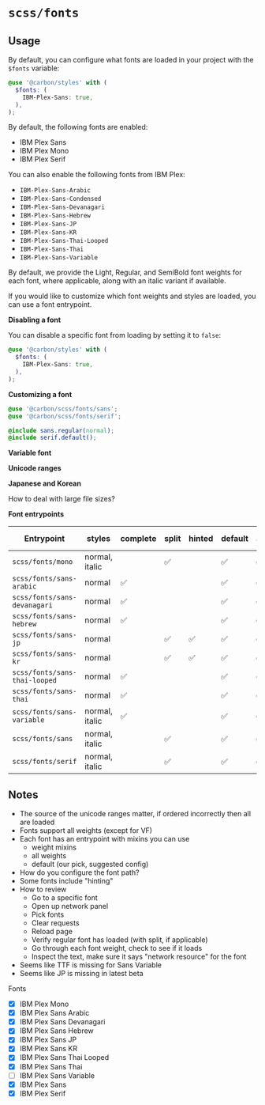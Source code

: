# `scss/fonts`

## Usage

By default, you can configure what fonts are loaded in your project with the
`$fonts` variable:

```scss
@use '@carbon/styles' with (
  $fonts: (
    IBM-Plex-Sans: true,
  ),
);
```

By default, the following fonts are enabled:

- IBM Plex Sans
- IBM Plex Mono
- IBM Plex Serif

You can also enable the following fonts from IBM Plex:

- `IBM-Plex-Sans-Arabic`
- `IBM-Plex-Sans-Condensed`
- `IBM-Plex-Sans-Devanagari`
- `IBM-Plex-Sans-Hebrew`
- `IBM-Plex-Sans-JP`
- `IBM-Plex-Sans-KR`
- `IBM-Plex-Sans-Thai-Looped`
- `IBM-Plex-Sans-Thai`
- `IBM-Plex-Sans-Variable`

By default, we provide the Light, Regular, and SemiBold font weights for each
font, where applicable, along with an italic variant if available.

If you would like to customize which font weights and styles are loaded, you can
use a font entrypoint.

**Disabling a font**

You can disable a specific font from loading by setting it to `false`:

```scss
@use '@carbon/styles' with (
  $fonts: (
    IBM-Plex-Sans: true,
  ),
);
```

**Customizing a font**

```scss
@use '@carbon/scss/fonts/sans';
@use '@carbon/scss/fonts/serif';

@include sans.regular(normal);
@include serif.default();
```

**Variable font**

**Unicode ranges**

**Japanese and Korean**

How to deal with large file sizes?

**Font entrypoints**

| Entrypoint                    | styles         | complete | split | hinted | default | all | thin | extra-light | light | regular | text | medium | semibold | bold |
| ----------------------------- | -------------- | -------- | ----- | ------ | ------- | --- | ---- | ----------- | ----- | ------- | ---- | ------ | -------- | ---- |
| `scss/fonts/mono`             | normal, italic |          | ✅    |        | ✅      | ✅  | ✅   | ✅          | ✅    | ✅      | ✅   | ✅     | ✅       | ✅   |
| `scss/fonts/sans-arabic`      | normal         | ✅       |       |        | ✅      | ✅  | ✅   | ✅          | ✅    | ✅      | ✅   | ✅     | ✅       | ✅   |
| `scss/fonts/sans-devanagari`  | normal         | ✅       |       |        | ✅      | ✅  | ✅   | ✅          | ✅    | ✅      | ✅   | ✅     | ✅       | ✅   |
| `scss/fonts/sans-hebrew`      | normal         | ✅       |       |        | ✅      | ✅  | ✅   | ✅          | ✅    | ✅      | ✅   | ✅     | ✅       | ✅   |
| `scss/fonts/sans-jp`          | normal         |          | ✅    | ✅     | ✅      | ✅  | ✅   | ✅          | ✅    | ✅      | ✅   | ✅     | ✅       | ✅   |
| `scss/fonts/sans-kr`          | normal         |          | ✅    | ✅     | ✅      | ✅  | ✅   | ✅          | ✅    | ✅      | ✅   | ✅     | ✅       | ✅   |
| `scss/fonts/sans-thai-looped` | normal         | ✅       |       |        | ✅      | ✅  | ✅   | ✅          | ✅    | ✅      | ✅   | ✅     | ✅       | ✅   |
| `scss/fonts/sans-thai`        | normal         | ✅       |       |        | ✅      | ✅  | ✅   | ✅          | ✅    | ✅      | ✅   | ✅     | ✅       | ✅   |
| `scss/fonts/sans-variable`    | normal, italic | ✅       |       |        | ✅      | ✅  |      |             |       |         |      |        |          |      |
| `scss/fonts/sans`             | normal, italic |          | ✅    |        | ✅      | ✅  | ✅   | ✅          | ✅    | ✅      | ✅   | ✅     | ✅       | ✅   |
| `scss/fonts/serif`            | normal, italic |          | ✅    |        | ✅      | ✅  | ✅   | ✅          | ✅    | ✅      | ✅   | ✅     | ✅       | ✅   |

## Notes

- The source of the unicode ranges matter, if ordered incorrectly then all are
  loaded
- Fonts support all weights (except for VF)
- Each font has an entrypoint with mixins you can use
  - weight mixins
  - all weights
  - default (our pick, suggested config)
- How do you configure the font path?
- Some fonts include "hinting"
- How to review
  - Go to a specific font
  - Open up network panel
  - Pick fonts
  - Clear requests
  - Reload page
  - Verify regular font has loaded (with split, if applicable)
  - Go through each font weight, check to see if it loads
  - Inspect the text, make sure it says "network resource" for the font
- Seems like TTF is missing for Sans Variable
- Seems like JP is missing in latest beta

Fonts

- [x] IBM Plex Mono
- [x] IBM Plex Sans Arabic
- [x] IBM Plex Sans Devanagari
- [x] IBM Plex Sans Hebrew
- [x] IBM Plex Sans JP
- [x] IBM Plex Sans KR
- [x] IBM Plex Sans Thai Looped
- [x] IBM Plex Sans Thai
- [ ] IBM Plex Sans Variable
- [x] IBM Plex Sans
- [x] IBM Plex Serif
